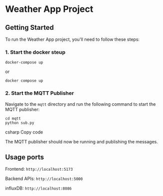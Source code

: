 # Weather App Project

## Getting Started

To run the Weather App project, you'll need to follow these steps:

### 1. Start the docker steup

```
docker-compose up
```

or

```
docker compose up
```

### 2. Start the MQTT Publisher

Navigate to the `mqtt` directory and run the following command to start the MQTT publisher:

```
cd mqtt
python sub.py
```

csharp
Copy code

The MQTT publisher should now be running and publishing the messages.

## Usage ports

Frontend: `http://localhost:5173`

Backend APIs: `http://localhost:5000`

influxDB: `http://localhost:8086`
